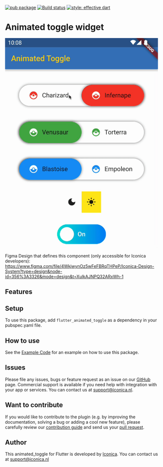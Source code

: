 [![pub package](https://img.shields.io/pub/v/animated_toggle.svg)](https://github.com/Iconica-Development) [![Build status](https://img.shields.io/github/workflow/status/Iconica-Development/flutter_animated_toggle/CI)](https://github.com/Iconica-Development/flutter_animated_toggle/actions/new) [![style: effective dart](https://img.shields.io/badge/style-effective_dart-40c4ff.svg)](https://github.com/tenhobi/effective_dart) 

# Animated toggle widget

![Animated Toggle GIF](animated_toggle.gif)

Figma Design that defines this component (only accessible for Iconica developers): https://www.figma.com/file/4WkjwynOz5wFeFBRqTHPeP/Iconica-Design-System?type=design&node-id=356%3A3326&mode=design&t=XulkAJNPQ32ARxWh-1


## Features

## Setup

To use this package, add `flutter_animated_toggle` as a dependency in your pubspec.yaml file.

## How to use

See the [Example Code](example/lib/main.dart) for an example on how to use this package.

## Issues

Please file any issues, bugs or feature request as an issue on our [GitHub](https://github.com/Iconica-Development/flutter_animated_toggle) page. Commercial support is available if you need help with integration with your app or services. You can contact us at [support@iconica.nl](mailto:support@iconica.nl).

## Want to contribute

If you would like to contribute to the plugin (e.g. by improving the documentation, solving a bug or adding a cool new feature), please carefully review our [contribution guide](./CONTRIBUTING.md) and send us your [pull request](https://github.com/Iconica-Development/flutter_animated_toggle/pulls).

## Author

This animated_toggle for Flutter is developed by [Iconica](https://iconica.nl). You can contact us at <support@iconica.nl>
